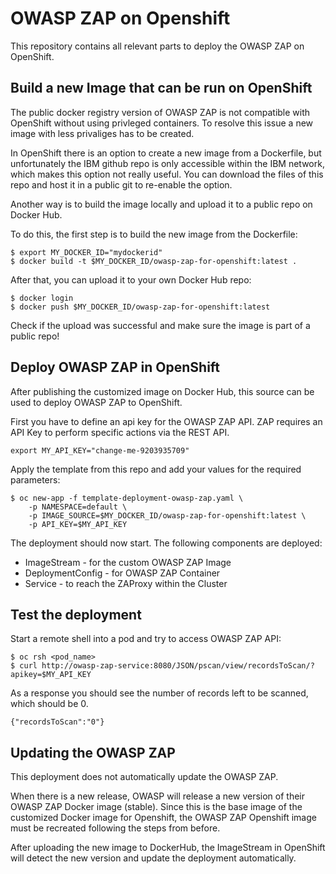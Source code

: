 # OWASP ZAP on Openshift

This repository contains all relevant parts to deploy the OWASP ZAP on OpenShift.

## Build a new Image that can be run on OpenShift

The public docker registry version of OWASP ZAP is not compatible with OpenShift without using privleged containers. To resolve this issue a new image with less privaliges has to be created. 

In OpenShift there is an option to create a new image from a Dockerfile, but unfortunately the IBM github repo is only accessible within the IBM network, which makes this option not really useful. You can download the files of this repo and host it in a public git to re-enable the option.

Another way is to build the image locally and upload it to a public repo on Docker Hub.

To do this, the first step is to build the new image from the Dockerfile:
```
$ export MY_DOCKER_ID="mydockerid"
$ docker build -t $MY_DOCKER_ID/owasp-zap-for-openshift:latest .
```

After that, you can upload it to your own Docker Hub repo:
```
$ docker login
$ docker push $MY_DOCKER_ID/owasp-zap-for-openshift:latest
```

Check if the upload was successful and make sure the image is part of a public repo!
	
## Deploy OWASP ZAP in OpenShift

After publishing the customized image on Docker Hub, this source can be used to deploy OWASP ZAP to OpenShift.

First you have to define an api key for the OWASP ZAP API. ZAP requires an API Key to perform specific actions via the REST API.

```
export MY_API_KEY="change-me-9203935709"
```

Apply the template from this repo and add your values for the required parameters:

```
$ oc new-app -f template-deployment-owasp-zap.yaml \
    -p NAMESPACE=default \
    -p IMAGE_SOURCE=$MY_DOCKER_ID/owasp-zap-for-openshift:latest \
    -p API_KEY=$MY_API_KEY
```

The deployment should now start. The following components are deployed:
* ImageStream - for the custom OWASP ZAP Image
* DeploymentConfig - for OWASP ZAP Container
* Service - to reach the ZAProxy within the Cluster

## Test the deployment

Start a remote shell into a pod and try to access OWASP ZAP API:

```
$ oc rsh <pod_name>
$ curl http://owasp-zap-service:8080/JSON/pscan/view/recordsToScan/?apikey=$MY_API_KEY
```

As a response you should see the number of records left to be scanned, which should be 0.

```
{"recordsToScan":"0"}
```

## Updating the OWASP ZAP
This deployment does not automatically update the OWASP ZAP. 

When there is a new release, OWASP will release a new version of their OWASP ZAP Docker image (stable). Since this is the base image of the customized Docker image for Openshift, the OWASP ZAP Openshift image must be recreated following the steps from before. 

After uploading the new image to DockerHub, the ImageStream in OpenShift will detect the new version and update the deployment automatically.